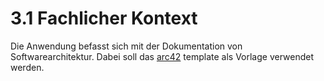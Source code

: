 # 3.1 Fachlicher Kontext

Die Anwendung befasst sich mit der Dokumentation von Softwarearchitektur. Dabei soll das [arc42](https://www.arc42.de/overview/) template als Vorlage verwendet werden. 